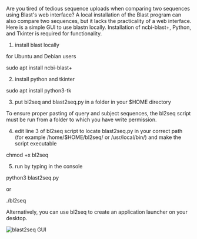 Are you tired of tedious sequence uploads when comparing two sequences using Blast's web interface? A local installation of the Blast program can also compare two sequences, but it lacks the practicality of a web interface. Here is a simple GUI to use blastn locally. Installation of ncbi-blast+, Python, and Tkinter is required for functionality.

1. install blast locally

for Ubuntu and Debian users

sudo apt install ncbi-blast+

2. install python and tkinter

sudo apt install python3-tk

3. put bl2seq and blast2seq.py in a folder in your $HOME directory

To ensure proper pasting of query and subject sequences, the bl2seq script must be run from a folder to which you have write permission.

4. edit line 3 of bl2seq script to locate blast2seq.py in your correct path (for example /home/$HOME/bl2seq/ or /usr/local/bin/) and make the script executable

chmod +x bl2seq

5. run by typing in the console

python3 blast2seq.py

or

./bl2seq

Alternatively, you can use bl2seq to create an application launcher on your desktop.

![blast2seq GUI](https://)
